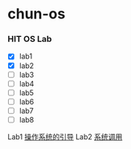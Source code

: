 # chun-os
### HIT OS Lab
- [x] lab1
- [x] lab2
- [ ] lab3
- [ ] lab4
- [ ] lab5
- [ ] lab6
- [ ] lab7
- [ ] lab8  

Lab1 [操作系统的引导](/lab1)
Lab2 [系统调用](/lab1)
